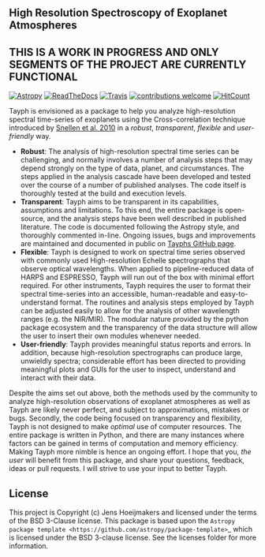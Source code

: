 High Resolution Spectroscopy of Exoplanet Atmospheres
-----------------------------------------------------
THIS IS A WORK IN PROGRESS AND ONLY SEGMENTS OF THE PROJECT ARE CURRENTLY FUNCTIONAL
------------------------------------------------------------------------------------

[![Astropy](http://img.shields.io/badge/powered%20by-AstroPy-orange.svg?style=flat)](http://www.astropy.org)
[![ReadTheDocs](https://readthedocs.org/projects/tayph/badge/?version=latest)](https://tayph.readthedocs.io/en/latest/?badge=latest)
[![Travis](https://travis-ci.org/Hoeijmakers/tayph.svg?branch=master)](https://travis-ci.org/Hoeijmakers/tayph)
[![contributions welcome](https://img.shields.io/badge/contributions-welcome-brightgreen.svg?style=flat)](https://github.com/dwyl/esta/issues)
[![HitCount](http://hits.dwyl.com/Hoeijmakers/tayph.svg)](http://hits.dwyl.com/Hoeijmakers/tayph)



Tayph is envisioned as a package to help you analyze high-resolution spectral time-series of exoplanets using the Cross-correlation technique introduced by [Snellen et al. 2010](https://www.nature.com/articles/nature09111) in a *robust*, *transparent*, *flexible* and *user-friendly* way.

- **Robust**: The analysis of high-resolution spectral time series can be challenging, and normally involves a number of analysis steps that may depend strongly on the type of data, planet, and circumstances. The steps applied in the analysis cascade have been developed and tested over the course of a number of published analyses. The code itself is thoroughly tested at the build and execution levels.
- **Transparent**: Tayph aims to be transparent in its capabilities, assumptions and limitations. To this end, the entire package is open-source, and the analysis steps have been well described in published literature. The code is documented following the Astropy style, and thoroughly commented in-line. Ongoing issues, bugs and improvements are maintained and documented in public on [Tayphs GitHub page](https://github.com/Hoeijmakers/tayph).
- **Flexible**: Tayph is designed to work on spectral time series observed with commonly used High-resolution Echelle spectrographs that observe optical wavelengths. When applied to pipeline-reduced data of HARPS and ESPRESSO, Tayph will run out of the box with minimal effort required. For other instruments, Tayph requires the user to format their spectral time-series into an accessible, human-readable and easy-to-understand format. The routines and analysis steps employed by Tayph can be adjusted easily to allow for the analysis of other wavelength ranges (e.g. the NIR/MIR). The modular nature provided by the python package ecosystem and the transparency of the data structure will allow the user to insert their own modules whenever needed. 
- **User-friendly**: Tayph provides meaningful status reports and errors. In addition, because high-resolution spectrographs can produce large, unwieldly spectra; considerable effort has been directed to providing meaningful plots and GUIs for the user to inspect, understand and interact with their data.

Despite the aims set out above, both the methods used by the community to analyze high-resolution observations of exoplanet atmospheres as well as Tayph are likely never perfect, and subject to approximations, mistakes or bugs. Secondly, the code being focused on transparency and flexibility, Tayph is not designed to make *optimal* use of computer resources. The entire package is written in Python, and there are many instances where factors can be gained in terms of computation and memory efficiency. Making Tayph more nimble is hence an ongoing effort. I hope that you, *the user* will benefit from this package, and share your questions, feedback, ideas or pull requests. I will strive to use your input to better Tayph.




License
-------

This project is Copyright (c) Jens Hoeijmakers and licensed under
the terms of the BSD 3-Clause license. This package is based upon
the `Astropy package template <https://github.com/astropy/package-template>`_
which is licensed under the BSD 3-clause license. See the licenses folder for
more information.

